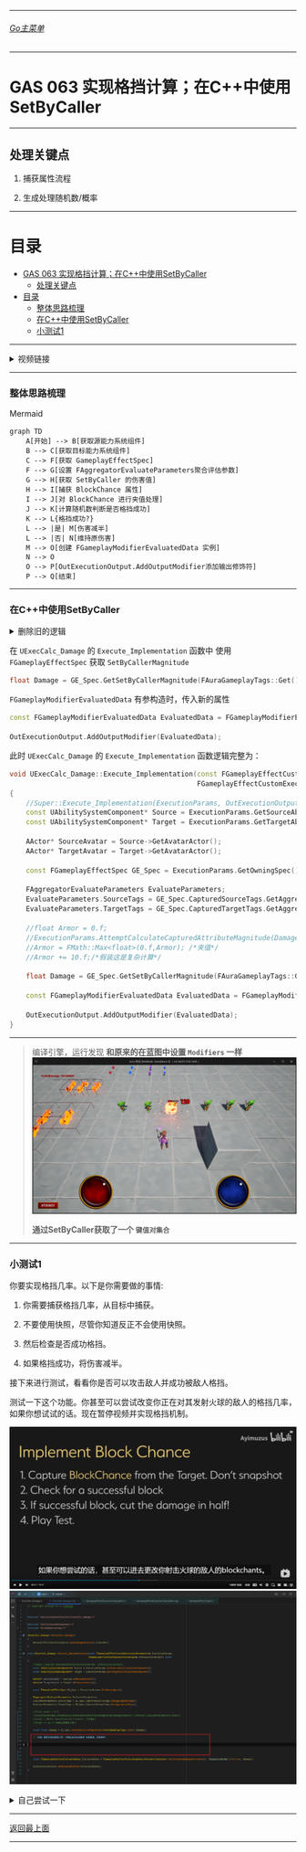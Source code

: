 ___________________________________________________________________________________________
###### [Go主菜单](../MainMenu.md)
___________________________________________________________________________________________

# GAS 063 实现格挡计算；在C++中使用SetByCaller

___________________________________________________________________________________________

## 处理关键点

1. 捕获属性流程

2. 生成处理随机数/概率


___________________________________________________________________________________________

# 目录


- [GAS 063 实现格挡计算；在C++中使用SetByCaller](#gas-063-实现格挡计算在c中使用setbycaller)
  - [处理关键点](#处理关键点)
- [目录](#目录)
    - [整体思路梳理](#整体思路梳理)
    - [在C++中使用SetByCaller](#在c中使用setbycaller)
    - [小测试1](#小测试1)



___________________________________________________________________________________________

<details>
<summary>视频链接</summary>

[视频链接](ZHELISHISHIPINLIANJIE)

------

</details>

___________________________________________________________________________________________

### 整体思路梳理

Mermaid

```mermaid
graph TD
    A[开始] --> B[获取源能力系统组件]
    B --> C[获取目标能力系统组件]
    C --> F[获取 GameplayEffectSpec]
    F --> G[设置 FAggregatorEvaluateParameters聚合评估参数]
    G --> H[获取 SetByCaller 的伤害值]
    H --> I[捕获 BlockChance 属性]
    I --> J[对 BlockChance 进行夹值处理]
    J --> K[计算随机数判断是否格挡成功]
    K --> L{格挡成功?}
    L --> |是| M[伤害减半]
    L --> |否| N[维持原伤害]
    M --> O[创建 FGameplayModifierEvaluatedData 实例]
    N --> O
    O --> P[OutExecutionOutput.AddOutputModifier添加输出修饰符]
    P --> Q[结束]

```



___________________________________________________________________________________________
### 在C++中使用SetByCaller

<details>
<summary>删除旧的逻辑</summary>

之前是测试用护甲，把这部分临时逻辑移除![](./GAS_063/2.png)![](./GAS_063/1.png)

------

</details>

在 `UExecCalc_Damage` 的 `Execute_Implementation` 函数中
使用 `FGameplayEffectSpec` 获取 `SetByCallerMagnitude`

```CPP
float Damage = GE_Spec.GetSetByCallerMagnitude(FAuraGameplayTags::Get().Damage);
```

`FGameplayModifierEvaluatedData` 有参构造时，传入新的属性

```CPP
const FGameplayModifierEvaluatedData EvaluatedData = FGameplayModifierEvaluatedData(UAuraAttributeSet::GetIncomingDamageAttribute(), EGameplayModOp::Override, Damage);

OutExecutionOutput.AddOutputModifier(EvaluatedData);
```

此时 `UExecCalc_Damage` 的 `Execute_Implementation` 函数逻辑完整为：

```cpp
void UExecCalc_Damage::Execute_Implementation(const FGameplayEffectCustomExecutionParameters& ExecutionParams,
                                              FGameplayEffectCustomExecutionOutput& OutExecutionOutput) const
{
    //Super::Execute_Implementation(ExecutionParams, OutExecutionOutput);
    const UAbilitySystemComponent* Source = ExecutionParams.GetSourceAbilitySystemComponent();
    const UAbilitySystemComponent* Target = ExecutionParams.GetTargetAbilitySystemComponent();

    AActor* SourceAvatar = Source->GetAvatarActor();
    AActor* TargetAvatar = Target->GetAvatarActor();

    const FGameplayEffectSpec GE_Spec = ExecutionParams.GetOwningSpec();
    
    FAggregatorEvaluateParameters EvaluateParameters;
    EvaluateParameters.SourceTags = GE_Spec.CapturedSourceTags.GetAggregatedTags();
    EvaluateParameters.TargetTags = GE_Spec.CapturedTargetTags.GetAggregatedTags();

    //float Armor = 0.f;
    //ExecutionParams.AttemptCalculateCapturedAttributeMagnitude(DamageStatics().ArmorDef,EvaluateParameters,Armor);
    //Armor = FMath::Max<float>(0.f,Armor); /*夹值*/
    //Armor += 10.f;/*假装这是复杂计算*/
    
    float Damage = GE_Spec.GetSetByCallerMagnitude(FAuraGameplayTags::Get().Damage);
    
    const FGameplayModifierEvaluatedData EvaluatedData = FGameplayModifierEvaluatedData(UAuraAttributeSet::GetIncomingDamageAttribute(), EGameplayModOp::Override, Damage);
    
    OutExecutionOutput.AddOutputModifier(EvaluatedData);
}
```

------

> 编译引擎，运行发现 **和原来的在蓝图中设置 `Modifiers` 一样**![](./GAS_063/5.png)
>
> **通过SetByCaller获取了一个 `键值对集合`**

------

### 小测试1



你要实现格挡几率。以下是你需要做的事情:

1. 你需要捕获格挡几率，从目标中捕获。

2. 不要使用快照，尽管你知道反正不会使用快照。

3. 然后检查是否成功格挡。

4. 如果格挡成功，将伤害减半。



接下来进行测试，看看你是否可以攻击敌人并成功被敌人格挡。

测试一下这个功能。你甚至可以尝试改变你正在对其发射火球的敌人的格挡几率，如果你想试试的话。现在暂停视频并实现格挡机制。

![](./GAS_063/4.png)![](./GAS_063/3.png)

<details>
<summary>自己尝试一下</summary>
> 1. 捕获属性
>    - 在结构体中
>
>      ```cpp
>      struct AuraDamageStatics
>      {
>          DECLARE_ATTRIBUTE_CAPTUREDEF(Armor);
>          DECLARE_ATTRIBUTE_CAPTUREDEF(BlockChance);/*使用官方宏帮助 声明 捕获属性变量的Def*/
>          AuraDamageStatics()
>          {
>             DEFINE_ATTRIBUTE_CAPTUREDEF(UAuraAttributeSet,Armor,Target,false);
>             DEFINE_ATTRIBUTE_CAPTUREDEF(UAuraAttributeSet,BlockChance,Target,false);/*使用官方宏帮助 获取 捕获属性*/
>          }
>      };
>      
>      static const AuraDamageStatics& DamageStatics()
>      {
>          static AuraDamageStatics DStatics;
>          return DStatics;
>      }
>      ```
>
>    - 在构造中
>
>      ```cpp
>      UExecCalc_Damage::UExecCalc_Damage()
>      {
>          RelevantAttributesToCapture.Add(DamageStatics().ArmorDef);
>          RelevantAttributesToCapture.Add(DamageStatics().BlockChanceDef);/*这里将属性加入捕获属性数组*/
>      }
>      ```
>
> 2. 获取捕获的属性值
>
>    ```cpp
>    float BlockChance = 0.f;
>    ExecutionParams.AttemptCalculateCapturedAttributeMagnitude(DamageStatics().BlockChanceDef,EvaluateParameters,BlockChance);
>    BlockChance = FMath::Max<float>(0.f,BlockChance);/*对属性进行夹值*/
>    ```
>
> 3. 计算格挡概率
>
>    ```cpp
>    const bool bBlocked = FMath::RandRange(1, 100);
>    Damage = bBlocked < BlockChance ? Damage *= 0.5f : Damage;
>    ```
>
> 下面是完整的 `UExecCalc_Damage` 代码
>
> + `头文件`中：
> ```cpp
> // Copyright belongs to Li Yunlong.
> 
> #pragma once
> 
> #include "CoreMinimal.h"
> #include "GameplayEffectExecutionCalculation.h"
> #include "AbilitySystem/AuraAttributeSet.h"
> #include "ExecCalc_Damage.generated.h"
> 
> struct AuraDamageStatics
> {
> 	DECLARE_ATTRIBUTE_CAPTUREDEF(Armor);
> 	DECLARE_ATTRIBUTE_CAPTUREDEF(BlockChance);
> 	AuraDamageStatics()
> 	{
> 		DEFINE_ATTRIBUTE_CAPTUREDEF(UAuraAttributeSet,Armor,Target,false);
> 		DEFINE_ATTRIBUTE_CAPTUREDEF(UAuraAttributeSet,BlockChance,Target,false);
> 	}
> };
> 
> static const AuraDamageStatics& DamageStatics()
> {
> 	static AuraDamageStatics DStatics;
> 	return DStatics;
> }
> 
> /**
>  * 
>  */
> UCLASS()
> class AURA_API UExecCalc_Damage : public UGameplayEffectExecutionCalculation
> {
> 	GENERATED_BODY()
> 
> public:
> 	UExecCalc_Damage();
> 
> 	virtual void Execute_Implementation(const FGameplayEffectCustomExecutionParameters& ExecutionParams, FGameplayEffectCustomExecutionOutput& OutExecutionOutput) const override;
> };
> 
> ```
>
> + `源文件`中：
> ```cpp
> // Copyright belongs to Li Yunlong.
> 
> 
> #include "AbilitySystem/ExecCalc/ExecCalc_Damage.h"
> 
> #include "AbilitySystemComponent.h"
> #include "AuraGameplayTags.h"
> 
> UExecCalc_Damage::UExecCalc_Damage()
> {
> 	RelevantAttributesToCapture.Add(DamageStatics().ArmorDef);
> 	RelevantAttributesToCapture.Add(DamageStatics().BlockChanceDef);
> }
> 
> void UExecCalc_Damage::Execute_Implementation(const FGameplayEffectCustomExecutionParameters& ExecutionParams,
>                                               FGameplayEffectCustomExecutionOutput& OutExecutionOutput) const
> {
> 	//Super::Execute_Implementation(ExecutionParams, OutExecutionOutput);
> 	const UAbilitySystemComponent* Source = ExecutionParams.GetSourceAbilitySystemComponent();
> 	const UAbilitySystemComponent* Target = ExecutionParams.GetTargetAbilitySystemComponent();
> 
> 	AActor* SourceAvatar = Source->GetAvatarActor();
> 	AActor* TargetAvatar = Target->GetAvatarActor();
> 
> 	const FGameplayEffectSpec GE_Spec = ExecutionParams.GetOwningSpec();
> 	
> 	FAggregatorEvaluateParameters EvaluateParameters;
> 	EvaluateParameters.SourceTags = GE_Spec.CapturedSourceTags.GetAggregatedTags();
> 	EvaluateParameters.TargetTags = GE_Spec.CapturedTargetTags.GetAggregatedTags();
> 
> 	//float Armor = 0.f;
>     //ExecutionParams.AttemptCalculateCapturedAttributeMagnitude(DamageStatics().ArmorDef,EvaluateParameters,Armor);
>     //Armor = FMath::Max<float>(0.f,Armor); /*夹值*/
>     //Armor += 10.f;/*假装这是复杂计算*/
> 
> 	float Damage = GE_Spec.GetSetByCallerMagnitude(FAuraGameplayTags::Get().Damage);
> 	
> 	float BlockChance = 0.f;
> 	ExecutionParams.AttemptCalculateCapturedAttributeMagnitude(DamageStatics().BlockChanceDef,EvaluateParameters,BlockChance);
> 	BlockChance = FMath::Max<float>(0.f,BlockChance);/*对属性进行夹值*/
> 
> 	const bool bBlocked = FMath::RandRange(1, 100);
> 	Damage = bBlocked < BlockChance ? Damage *= 0.5f : Damage;
> 	
> 	const FGameplayModifierEvaluatedData EvaluatedData = FGameplayModifierEvaluatedData(UAuraAttributeSet::GetIncomingDamageAttribute(), EGameplayModOp::Override, Damage);
> 	
> 	OutExecutionOutput.AddOutputModifier(EvaluatedData);
> }
> ```

------

</details>

___________________________________________________________________________________________

[返回最上面](#Go主菜单)

___________________________________________________________________________________________